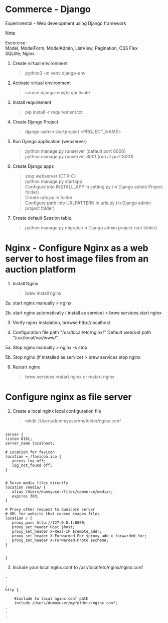 
# Commerce - Django
Experimental - Web development using Django framework

> [!NOTE]
> Excercise:  
>   Model, ModelForm, ModelAdmin, ListView, Pagination, CSS Flex  
>   SQLlite, Nginx 


1. Create virtual environment
   >python3 -m venv django-env

2. Activate virtual environment
   >source django-env/bin/activate

3. Install requirement
   >pip install -r requirement.txt

4. Create Django Project
   >django-admin startproject <PROJECT_NAME>

5. Run Django application (webserver)
   > python manage.py runserver (default port 8000)  
   > python manage.py runserver 8001  (run at port 8001)  

6. Create Django apps
   > stop webserver (CTR-C)  
   > python manage.py startapp <appname>  
   > Configure <appname> into INSTALL_APP in setting.py (in Django admin Project folder)  
   > Create urls.py in <appname> folder  
   > Configure <appname> path into URLPATTERN in urls.py (in Django admin project folder)  

7. Create default Session table.
   > python manage.py migrate (in Django admin project root folder)



# Nginx -  Configure Nginx as a web server to host image files from an auction platform

1. Install Nginx
   > brew install nginx

2a. start nginx manually
    > nginx

2b. start nginx automatically ( install as service)
    > brew services start nginx

3. Verify nginx instalation, browse http://localhost

4. Configuration file path "/usr/local/etc/nginx/"
   Default webroot path "/usr/local/var/www/"

5a. Stop nginx manually
    > nginx -s stop

5b. Stop nginx (if installed as service)
    > brew services stop nginx

6. Restart nginx
   > brew services restart nginx  or restart nginx




# Configure nginx as file server

1. Create a local nginx local configuration file
   > mkdir /Users/dummyuser/myfolder/nginx.conf

  ```sample config:

server {
  listen 8181;
  server_name localhost;

  # Location for favicon
  location = /favicon.ico { 
     access_log off; 
     log_not_found off; 
  }

 
  # Serve media files directly
  location /media/ {
     alias /Users/dummyuser/files/commerce/media/;
     expires 30d;
  }

  # Proxy other request to Gunicorn server
  # URL for website that consme images files 
  location / {
     proxy_pass http://127.0.0.1:8000;   
     proxy_set_header Host $host;
     proxy_set_header X-Real-IP $remote_addr;
     proxy_set_header X-Forwarded-For $proxy_add_x_forwarded_for;
     proxy_set_header X-Forwarded-Proto $scheme;
  }


}
```



3. Include your local nginx.conf to /usr/local/etc/nginx/nginx.conf



```
.
.
.
http {
    
    #include to local nginx.conf path
    include /Users/dummyuser/myfolder//nginx.conf;
.
.
.

```





